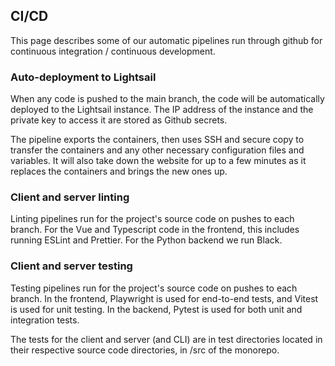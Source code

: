 ## CI/CD

This page describes some of our automatic pipelines run through github for continuous integration / continuous development.

### Auto-deployment to Lightsail

When any code is pushed to the main branch, the code will be automatically deployed to the Lightsail instance. The IP address of the instance and the private key to access it are stored as Github secrets.

The pipeline exports the containers, then uses SSH and secure copy to transfer the containers and any other necessary configuration files and variables. It will also take down the website for up to a few minutes as it replaces the containers and brings the new ones up.

### Client and server linting

Linting pipelines run for the project's source code on pushes to each branch. For the Vue and Typescript code in the frontend, this includes running ESLint and Prettier. For the Python backend we run Black.

### Client and server testing

Testing pipelines run for the project's source code on pushes to each branch. In the frontend, Playwright is used for end-to-end tests, and Vitest is used for unit testing. In the backend, Pytest is used for both unit and integration tests.

The tests for the client and server (and CLI) are in test directories located in their respective source code directories, in /src of the monorepo.
